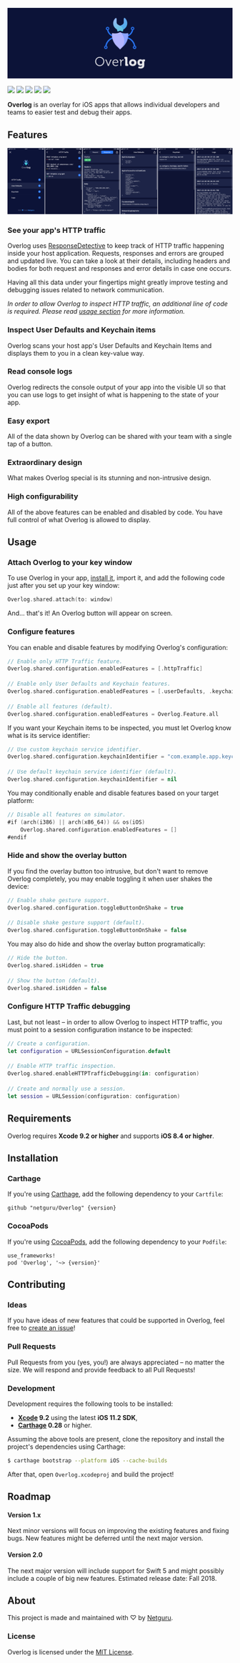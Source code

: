 ![](Images/overlog-header@2x.png)

![](https://www.bitrise.io/app/a30519b090279206/status.svg?token=IqUL6pahZ_BKcwqjzfV0dg&branch=develop)
![](https://img.shields.io/github/release/netguru/Overlog.svg)
![](https://img.shields.io/badge/swift-4.0-orange.svg)
![](https://img.shields.io/badge/carthage-compatible-green.svg)
![](https://img.shields.io/badge/cocoapods-compatible-green.svg)

**Overlog** is an overlay for iOS apps that allows individual developers and teams to easier test and debug their apps.

## Features

![](Images/overlog-screens@2x.png)

### See your app's HTTP traffic

Overlog uses [ResponseDetective](https://github.com/netguru/ResponseDetective) to keep track of HTTP traffic happening inside your host application. Requests, responses and errors are grouped and updated live. You can take a look at their details, including headers and bodies for both request and responses and error details in case one occurs.

Having all this data under your fingertips might greatly improve testing and debugging issues related to network communication.

_In order to allow Overlog to inspect HTTP traffic, an additional line of code is required. Please read [usage section](#configure-http-traffic-debugging) for more information._

### Inspect User Defaults and Keychain items

Overlog scans your host app's User Defaults and Keychain Items and displays them to you in a clean key-value way.

### Read console logs

Overlog redirects the console output of your app into the visible UI so that you can use logs to get insight of what is happening to the state of your app.

### Easy export

All of the data shown by Overlog can be shared with your team with a single tap of a button.

### Extraordinary design

What makes Overlog special is its stunning and non-intrusive design.

### High configurability

All of the above features can be enabled and disabled by code. You have full control of what Overlog is allowed to display.

## Usage

### Attach Overlog to your key window

To use Overlog in your app, [install it](#installation), import it, and add the following code just after you set up your key window:

```swift
Overlog.shared.attach(to: window)
```

And... that's it! An Overlog button will appear on screen.

### Configure features

You can enable and disable features by modifying Overlog's configuration:

```swift
// Enable only HTTP Traffic feature.
Overlog.shared.configuration.enabledFeatures = [.httpTraffic]

// Enable only User Defaults and Keychain features.
Overlog.shared.configuration.enabledFeatures = [.userDefaults, .keychain]

// Enable all features (default).
Overlog.shared.configuration.enabledFeatures = Overlog.Feature.all
```

If you want your Keychain items to be inspected, you must let Overlog know what is its service identifier:

```swift
// Use custom keychain service identifier.
Overlog.shared.configuration.keychainIdentifier = "com.example.app.keychain-identifier"

// Use default keychain service identifier (default).
Overlog.shared.configuration.keychainIdentifier = nil
```

You may conditionally enable and disable features based on your target platform:

```swift
// Disable all features on simulator.
#if (arch(i386) || arch(x86_64)) && os(iOS)
    Overlog.shared.configuration.enabledFeatures = []
#endif
```

### Hide and show the overlay button

If you find the overlay button too intrusive, but don't want to remove Overlog completely, you may enable toggling it when user shakes the device:

```swift
// Enable shake gesture support.
Overlog.shared.configuration.toggleButtonOnShake = true

// Disable shake gesture support (default).
Overlog.shared.configuration.toggleButtonOnShake = false
```

You may also do hide and show the overlay button programatically:

```swift
// Hide the button.
Overlog.shared.isHidden = true

// Show the button (default).
Overlog.shared.isHidden = false
```

### Configure HTTP Traffic debugging

Last, but not least – in order to allow Overlog to inspect HTTP traffic, you must point to a session configuration instance to be inspected:

```swift
// Create a configuration.
let configuration = URLSessionConfiguration.default

// Enable HTTP traffic inspection.
Overlog.shared.enableHTTPTrafficDebugging(in: configuration)

// Create and normally use a session.
let session = URLSession(configuration: configuration)
```

## Requirements

Overlog requires **Xcode 9.2 or higher** and supports **iOS 8.4 or higher**.

## Installation

### Carthage

If you're using [Carthage](https://github.com/Carthage/Carthage), add the following dependency to your `Cartfile`:

```none
github "netguru/Overlog" {version}
```

### CocoaPods

If you're using [CocoaPods](http://cocoapods.org), add the following dependency to your `Podfile`:

```none
use_frameworks!
pod 'Overlog', '~> {version}'
```

## Contributing

### Ideas

If you have ideas of new features that could be supported in Overlog, feel free to [create an issue](https://github.com/netguru/Overlog/issues/new)!

### Pull Requests

Pull Requests from you (yes, you!) are always appreciated – no matter the size. We will respond and provide feedback to all Pull Requests!

### Development

Development requires the following tools to be installed:

- **[Xcode](https://github.com/KrauseFx/xcode-install) 9.2** using the latest **iOS 11.2 SDK**,
- **[Carthage](https://github.com/Carthage/Carthage) 0.28** or higher.

Assuming the above tools are present, clone the repository and install the project's dependencies using Carthage:

```sh
$ carthage bootstrap --platform iOS --cache-builds
```

After that, open `Overlog.xcodeproj` and build the project!

## Roadmap

#### Version 1.x

Next minor versions will focus on improving the existing features and fixing bugs. New features might be deferred until the next major version.

#### Version 2.0

The next major version will include support for Swift 5 and might possibly include a couple of big new features. Estimated release date: Fall 2018.

## About

This project is made and maintained with ♡ by [Netguru](https://netguru.co).

### License

Overlog is licensed under the [MIT License](LICENSE.md).
